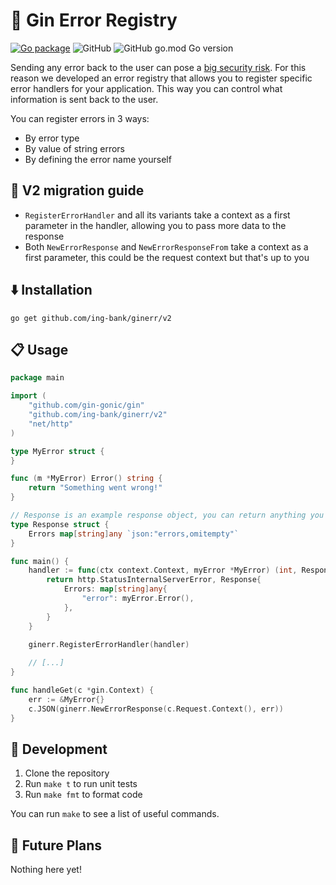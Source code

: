 # 🦁 Gin Error Registry

[![Go package](https://github.com/ing-bank/ginerr/actions/workflows/test.yaml/badge.svg)](https://github.com/ing-bank/ginerr/actions/workflows/test.yaml)
![GitHub](https://img.shields.io/github/license/ing-bank/ginerr)
![GitHub go.mod Go version](https://img.shields.io/github/go-mod/go-version/ing-bank/ginerr)

Sending any error back to the user can pose a [big security risk](https://owasp.org/www-community/Improper_Error_Handling).
For this reason we developed an error registry that allows you to register specific error handlers
for your application. This way you can control what information is sent back to the user.

You can register errors in 3 ways:
- By error type
- By value of string errors
- By defining the error name yourself

## 👷 V2 migration guide

- `RegisterErrorHandler` and all its variants take a context as a first parameter in the handler, allowing you to pass more data to the response
- Both `NewErrorResponse` and `NewErrorResponseFrom` take a context as a first parameter, this could be the request context but that's up to you

## ⬇️ Installation

`go get github.com/ing-bank/ginerr/v2`

## 📋 Usage

```go
package main

import (
	"github.com/gin-gonic/gin"
	"github.com/ing-bank/ginerr/v2"
	"net/http"
)

type MyError struct {
}

func (m *MyError) Error() string {
	return "Something went wrong!"
}

// Response is an example response object, you can return anything you like
type Response struct {
	Errors map[string]any `json:"errors,omitempty"`
}

func main() {
	handler := func(ctx context.Context, myError *MyError) (int, Response) {
		return http.StatusInternalServerError, Response{
			Errors: map[string]any{
				"error": myError.Error(),
			},
		}
	}

	ginerr.RegisterErrorHandler(handler)
	
	// [...]
}

func handleGet(c *gin.Context) {
	err := &MyError{}
	c.JSON(ginerr.NewErrorResponse(c.Request.Context(), err))
}
```

## 🚀 Development

1. Clone the repository
2. Run `make t` to run unit tests
3. Run `make fmt` to format code

You can run `make` to see a list of useful commands.

## 🔭 Future Plans

Nothing here yet!
